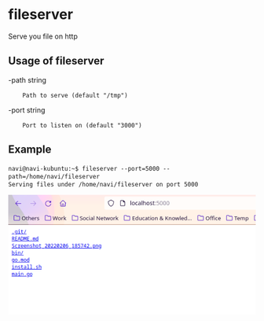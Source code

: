 # fileserver
Serve you file on http

## Usage of fileserver

  -path string

        Path to serve (default "/tmp")

  -port string

        Port to listen on (default "3000")

## Example

```
navi@navi-kubuntu:~$ fileserver --port=5000 --path=/home/navi/fileserver
Serving files under /home/navi/fileserver on port 5000
```

![Screenshot](./Screenshot_20220206_190418.png "Screenshot")